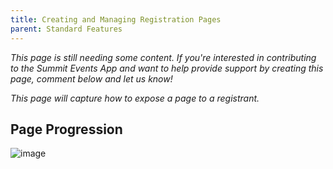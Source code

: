 ```yaml
---
title: Creating and Managing Registration Pages
parent: Standard Features
---
```


*This page is still needing some content. If you're interested in contributing to the Summit Events App and want to help provide support by creating this page, comment below and let us know!*

*This page will capture how to expose a page to a registrant.*


## Page Progression
![image](https://user-images.githubusercontent.com/60475518/168514622-f5af25de-3cf4-48f0-86aa-5f07f2ec2d40.png)
